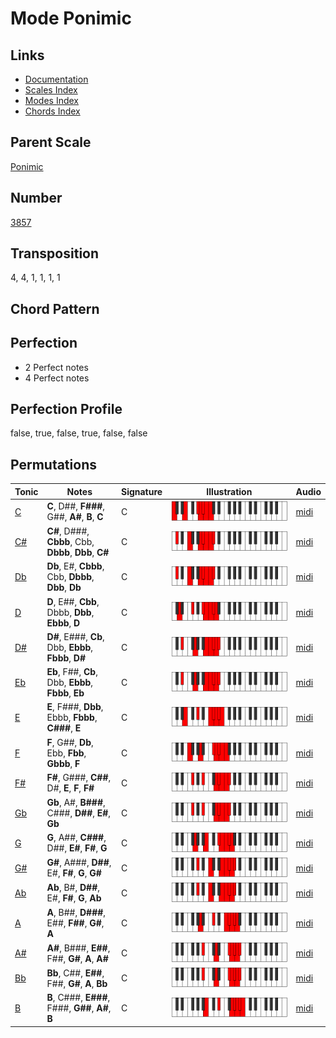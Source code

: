 # Mode Ponimic

## Links

- [Documentation](README.md)
- [Scales Index](Scales.md)
- [Modes Index](Modes.md)
- [Chords Index](Chords.md)

## Parent Scale

[Ponimic](ScalePonimic.md)

## Number

[3857](https://ianring.com/musictheory/scales/3857)

## Transposition

4, 4, 1, 1, 1, 1

## Chord Pattern



## Perfection

- 2 Perfect notes
- 4 Perfect notes

## Perfection Profile

false, true, false, true, false, false

## Permutations

| Tonic | Notes | Signature | Illustration | Audio |
|-------|-------|-----------|--------------|-------|
| [C](ModeCNaturalPonimic.md) | **C**, D##, **F###**, G##, **A#**, **B**, **C** | C | ![CNaturalPonimic](ModeCNaturalPonimic.png) | [midi](https://github.com/edipermadi/music/blob/main/docs/ModeCNaturalPonimic.mid?raw=true) |
| [C#](ModeCSharpPonimic.md) | **C#**, D###, **Cbbb**, Cbb, **Dbbb**, **Dbb**, **C#** | C | ![CSharpPonimic](ModeCSharpPonimic.png) | [midi](https://github.com/edipermadi/music/blob/main/docs/ModeCSharpPonimic.mid?raw=true) |
| [Db](ModeDFlatPonimic.md) | **Db**, E#, **Cbbb**, Cbb, **Dbbb**, **Dbb**, **Db** | C | ![DFlatPonimic](ModeDFlatPonimic.png) | [midi](https://github.com/edipermadi/music/blob/main/docs/ModeDFlatPonimic.mid?raw=true) |
| [D](ModeDNaturalPonimic.md) | **D**, E##, **Cbb**, Dbbb, **Dbb**, **Ebbb**, **D** | C | ![DNaturalPonimic](ModeDNaturalPonimic.png) | [midi](https://github.com/edipermadi/music/blob/main/docs/ModeDNaturalPonimic.mid?raw=true) |
| [D#](ModeDSharpPonimic.md) | **D#**, E###, **Cb**, Dbb, **Ebbb**, **Fbbb**, **D#** | C | ![DSharpPonimic](ModeDSharpPonimic.png) | [midi](https://github.com/edipermadi/music/blob/main/docs/ModeDSharpPonimic.mid?raw=true) |
| [Eb](ModeEFlatPonimic.md) | **Eb**, F##, **Cb**, Dbb, **Ebbb**, **Fbbb**, **Eb** | C | ![EFlatPonimic](ModeEFlatPonimic.png) | [midi](https://github.com/edipermadi/music/blob/main/docs/ModeEFlatPonimic.mid?raw=true) |
| [E](ModeENaturalPonimic.md) | **E**, F###, **Dbb**, Ebbb, **Fbbb**, **C###**, **E** | C | ![ENaturalPonimic](ModeENaturalPonimic.png) | [midi](https://github.com/edipermadi/music/blob/main/docs/ModeENaturalPonimic.mid?raw=true) |
| [F](ModeFNaturalPonimic.md) | **F**, G##, **Db**, Ebb, **Fbb**, **Gbbb**, **F** | C | ![FNaturalPonimic](ModeFNaturalPonimic.png) | [midi](https://github.com/edipermadi/music/blob/main/docs/ModeFNaturalPonimic.mid?raw=true) |
| [F#](ModeFSharpPonimic.md) | **F#**, G###, **C##**, D#, **E**, **F**, **F#** | C | ![FSharpPonimic](ModeFSharpPonimic.png) | [midi](https://github.com/edipermadi/music/blob/main/docs/ModeFSharpPonimic.mid?raw=true) |
| [Gb](ModeGFlatPonimic.md) | **Gb**, A#, **B###**, C###, **D##**, **E#**, **Gb** | C | ![GFlatPonimic](ModeGFlatPonimic.png) | [midi](https://github.com/edipermadi/music/blob/main/docs/ModeGFlatPonimic.mid?raw=true) |
| [G](ModeGNaturalPonimic.md) | **G**, A##, **C###**, D##, **E#**, **F#**, **G** | C | ![GNaturalPonimic](ModeGNaturalPonimic.png) | [midi](https://github.com/edipermadi/music/blob/main/docs/ModeGNaturalPonimic.mid?raw=true) |
| [G#](ModeGSharpPonimic.md) | **G#**, A###, **D##**, E#, **F#**, **G**, **G#** | C | ![GSharpPonimic](ModeGSharpPonimic.png) | [midi](https://github.com/edipermadi/music/blob/main/docs/ModeGSharpPonimic.mid?raw=true) |
| [Ab](ModeAFlatPonimic.md) | **Ab**, B#, **D##**, E#, **F#**, **G**, **Ab** | C | ![AFlatPonimic](ModeAFlatPonimic.png) | [midi](https://github.com/edipermadi/music/blob/main/docs/ModeAFlatPonimic.mid?raw=true) |
| [A](ModeANaturalPonimic.md) | **A**, B##, **D###**, E##, **F##**, **G#**, **A** | C | ![ANaturalPonimic](ModeANaturalPonimic.png) | [midi](https://github.com/edipermadi/music/blob/main/docs/ModeANaturalPonimic.mid?raw=true) |
| [A#](ModeASharpPonimic.md) | **A#**, B###, **E##**, F##, **G#**, **A**, **A#** | C | ![ASharpPonimic](ModeASharpPonimic.png) | [midi](https://github.com/edipermadi/music/blob/main/docs/ModeASharpPonimic.mid?raw=true) |
| [Bb](ModeBFlatPonimic.md) | **Bb**, C##, **E##**, F##, **G#**, **A**, **Bb** | C | ![BFlatPonimic](ModeBFlatPonimic.png) | [midi](https://github.com/edipermadi/music/blob/main/docs/ModeBFlatPonimic.mid?raw=true) |
| [B](ModeBNaturalPonimic.md) | **B**, C###, **E###**, F###, **G##**, **A#**, **B** | C | ![BNaturalPonimic](ModeBNaturalPonimic.png) | [midi](https://github.com/edipermadi/music/blob/main/docs/ModeBNaturalPonimic.mid?raw=true) |
